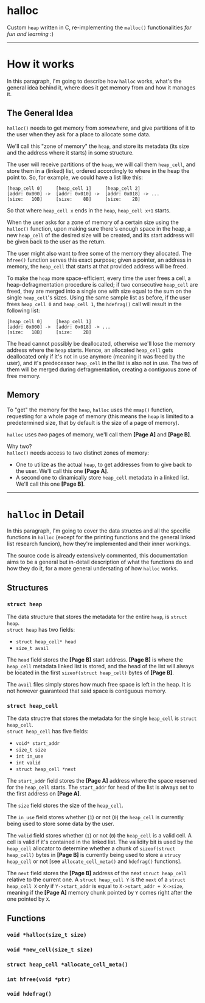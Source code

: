 # halloc
Custom `heap` written in C, re-implementing the `malloc()` functionalities _for fun and learning_ :)

---
# How it works
In this paragraph, I'm going to describe how `halloc` works, what's the general idea behind it, where does it get memory from and how it manages it.

## The General Idea
`halloc()` needs to get memory from _somewhere_, and give partitions of it to the user when they ask for a place to allocate some data.  

We'll call this "zone of memory" the `heap`, and store its metadata (its size and the address where it starts) in some structure.  

The user will receive partitions of the `heap`, we will call them `heap_cell`, and store them in a (linked) list, ordered accordingly to where in the heap the point to. So, for example, we could have a list like this:

```
[heap_cell 0]     [heap_cell 1]     [heap_cell 2]
[addr: 0x000] ->  [addr: 0x010] ->  [addr: 0x018] -> ...
[size:   10B]     [size:    8B]     [size:    2B]
```
So that where `heap_cell x` ends in the `heap`, `heap_cell x+1` starts.

When the user asks for a zone of memory of a certain size using the `halloc()` function, upon making sure there's enough space in the heap, a new `heap_cell` of the desired size will be created, and its start address will be given back to the user as the return. 

The user might also want to free some of the memory they allocated. The `hfree()` function serves this exact purpose; given a pointer, an address in memory, the `heap_cell` that starts at that provided address will be freed. 

To make the `heap` more space-efficient, every time the user frees a cell, a heap-defragmentation procedure is called; if two consecutive `heap_cell` are freed, they are merged into a single one with size equal to the sum on the single `heap_cell`'s sizes. Using the same sample list as before, if the user frees `heap_cell 0` and `heap_cell 1`, the `hdefrag()` call will result in the following list:

```
[heap_cell 0]     [heap_cell 1]
[addr: 0x000] ->  [addr: 0x018] -> ...
[size:   18B]     [size:    2B]
```

The head cannot possibly be deallocated, otherwise we'll lose the memory address where the `heap` starts. Hence, an allocated `heap_cell` gets deallocated only if it's not in use anymore (meaning it was freed by the user), and it's predecessor `heap_cell` in the list is also not in use. The two of them will be merged during defragmentation, creating a contiguous zone of free memory. 

## Memory

To "get" the memory for the `heap`, `halloc` uses the `mmap()` function, requesting for a whole page of memory (this means the `heap` is limited to a predetermined size, that by default is the size of a page of memory). 
  
`halloc` uses _two_ pages of memory, we'll call them __[Page A]__ and __[Page B]__.   
  
Why two?   
`halloc()` needs access to two distinct zones of memory: 
- One to utilize as the actual `heap`, to get addresses from to give back to the user. We'll call this one __[Page A]__. 
- A second one to dinamically store `heap_cell` metadata in a linked list. We'll call this one __[Page B]__.

---

# `halloc` in Detail
In this paragraph, I'm going to cover the data structes and all the specific functions in `halloc` (except for the printing functions and the general linked list research funcion), how they're implemented and their inner workings.   

The source code is already extensively commented, this documentation aims to be a general but in-detail description of what the functions do and how they do it, for a more general undersating of how `halloc` works.

## Structures

### `struct heap`  
The data structure that stores the metadata for the entire `heap`, is `struct heap`.  
`struct heap` has two fields:
- `struct heap_cell* head`  
- `size_t avail`  

The `head` field stores the __[Page B]__ start address. __[Page B]__ is where the `heap_cell` metadata linked list is stored, and the head of the list will always be located in the first `sizeof(struct heap_cell)` bytes of __[Page B]__.   

The `avail` files simply stores how much free space is left in the heap. It is not however guaranteed that said space is contiguous memory.

### `struct heap_cell`  
The data structre that stores the metadata for the single `heap_cell` is `struct heap_cell`.  
`struct heap_cell` has five fields:
- `void* start_addr`
- `size_t size`
- `int in_use`
- `int valid`
- `struct heap_cell *next`  

The `start_addr` field stores the __[Page A]__ address where the space reserved for the `heap_cell` starts. The `start_addr` for head of the list is always set to the first address on __[Page A]__.   

The `size` field stores the size of the `heap_cell`.   

The `in_use` field stores whether (`1`) or not (`0`) the `heap_cell` is currently being used to store some data by the user.  

The `valid` field stores whether (`1`) or not (`0`) the `heap_cell` is a valid cell. A cell is valid if it's contained in the linked list. The vailidity bit is used by the `heap_cell` allocator to determine whether a chunk of `sizeof(struct heap_cell)` bytes in __[Page B]__ is currently being used to store a `strucy heap_cell` or not [see `allocate_cell_meta()` and `hdefrag()` functions].  

The `next` field stores the __[Page B]__ address of the next `struct heap_cell` relative to the current one. A `struct heap_cell Y` is the `next` of a `struct heap_cell X` only if `Y->start_addr` is equal to `X->start_addr + X->size`, meaning if the __[Page A]__ memory chunk pointed by `Y` comes right after the one pointed by `X`.
 
## Functions 

### `void *halloc(size_t size)`

### `void *new_cell(size_t size)`

### `struct heap_cell *allocate_cell_meta()`

### `int hfree(void *ptr)`

### `void hdefrag()`

